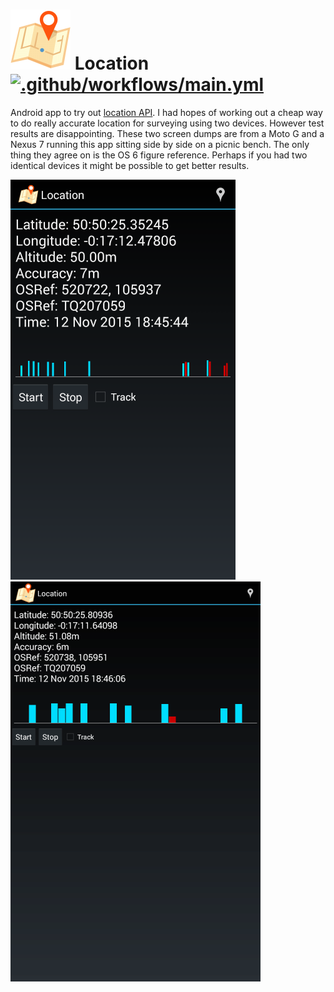 # ![Location](src/main/res/drawable-xhdpi/ic_launcher.png) Location [![.github/workflows/main.yml](https://github.com/billthefarmer/location/workflows/.github/workflows/main.yml/badge.svg)](https://github.com/billthefarmer/location/actions)

Android app to try out [location API](https://developer.android.com/guide/topics/location/strategies.html). I had hopes of working out a cheap way to do really accurate location for surveying using two devices. However test results are disappointing. These two screen dumps are from a Moto G and a Nexus 7 running this app sitting side by side on a picnic bench. The only thing they agree on is the OS 6 figure reference. Perhaps if you had two identical devices it might be possible to get better results.

![](https://github.com/billthefarmer/billthefarmer.github.io/raw/master/images/location/Location.png)
![](https://github.com/billthefarmer/billthefarmer.github.io/raw/master/images/location/Location2.png)

